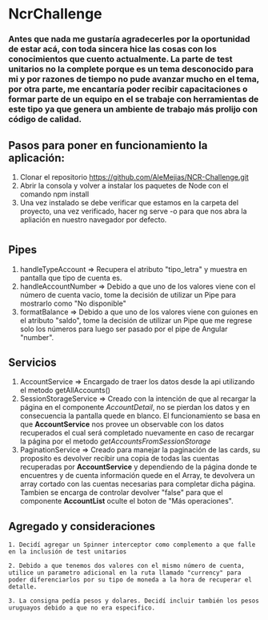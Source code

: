 # NcrChallenge

### Antes que nada me gustaría agradecerles por la oportunidad de estar acá, con toda sincera hice las cosas con los conocimientos que cuento actualmente. La parte de test unitarios no la complete porque es un tema desconocido para mi y por razones de tiempo no pude avanzar mucho en el tema, por otra parte, me encantaría poder recibir capacitaciones o formar parte de un equipo en el se trabaje con herramientas de este tipo ya que genera un ambiente de trabajo más prolijo con código de calidad.

## Pasos para poner en funcionamiento la aplicación: 

1. Clonar el repositorio https://github.com/AleMejias/NCR-Challenge.git
2. Abrir la consola y volver a instalar los paquetes de Node con el comando npm install
3. Una vez instalado se debe verificar que estamos en la carpeta del proyecto, una vez verificado, hacer ng serve -o para que nos abra la apliación en nuestro navegador por defecto.

#


## Pipes

1. handleTypeAccount => Recupera el atributo "tipo_letra" y muestra en pantalla que tipo de cuenta es.
2. handleAccountNumber => Debido a que uno de los valores viene con el número de cuenta vacio, tome la decisión de utilizar un Pipe para mostrarlo como "No disponible"
3. formatBalance => Debido a que uno de los valores viene con guiones en el atributo "saldo", tome la decisión de utilizar un Pipe que me regrese solo los números para luego ser pasado por el pipe de Angular "number".

## Servicios

1. AccountService => Encargado de traer los datos desde la api utilizando el metodo getAllAccounts()
2. SessionStorageService => Creado con la intención de que al recargar la página en el componente _AccountDetail_, no se pierdan los datos y en consecuencia la pantalla quede en blanco. El funcionamiento se basa en que __AccountService__ nos provee un observable con los datos recuperados el cual será completado nuevamente en caso de recargar la página por el metodo _getAccountsFromSessionStorage_
3. PaginationService => Creado para manejar la paginación de las cards, su proposito es devolver recibir una copia de todas las cuentas recuperadas por __AccountService__ y dependiendo de la página donde te encuentres y de cuenta información quede en el Array, te devolvera un array cortado con las cuentas necesarias para completar dicha página. Tambien se encarga de controlar devolver "false" para que el componente __AccountList__ oculte el boton de "Más operaciones".

## Agregado y consideraciones

````
1. Decidí agregar un Spinner interceptor como complemento a que falle en la inclusión de test unitarios

2. Debido a que tenemos dos valores con el mismo número de cuenta, utilice un parametro adicional en la ruta llamado "currency" para poder diferenciarlos por su tipo de moneda a la hora de recuperar el detalle.

3. La consigna pedía pesos y dolares. Decidí incluir también los pesos uruguayos debido a que no era especifico.


